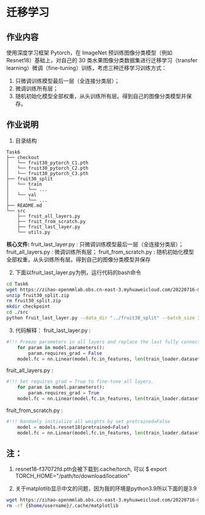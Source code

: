 # 迁移学习

## 作业内容
使用深度学习框架 Pytorch，在 ImageNet 预训练图像分类模型（例如 Resnet18）基础上，对自己的 30 类水果图像分类数据集进行迁移学习（transfer learning）微调（fine-tuning）训练，考虑三种迁移学习训练方式：
1. 只微调训练模型最后一层（全连接分类层）；
2. 微调训练所有层；
3. 随机初始化模型全部权重，从头训练所有层。得到自己的图像分类模型并保存。

## 作业说明
1. 目录结构
```
Task6
├── checkout
│   └── fruit30_pytorch_C1.pth
│   └── fruit30_pytorch_C2.pth
│   └── fruit30_pytorch_C3.pth
├── fruit30_split
│   └── train
│       └── ...
│   └── val
│       └── ...
├── README.md
└── src
    ├── fruit_all_layers.py
    ├── fruit_from_scratch.py
    ├── fruit_last_layer.py
    └── utils.py
```   
**核心文件:**
fruit_last_layer.py : 只微调训练模型最后一层（全连接分类层）；
fruit_all_layers.py : 微调训练所有层；
fruit_from_scratch.py : 随机初始化模型全部权重，从头训练所有层。得到自己的图像分类模型并保存

2. 下面以fruit_last_layer.py为例，运行代码的bash命令
```bash
cd Task6
wget https://zihao-openmmlab.obs.cn-east-3.myhuaweicloud.com/20220716-mmclassification/dataset/fruit30/fruit30_split.zip
unzip fruit30_split.zip
rm fruit30_split.zip
mkdir checkpoint
cd ./src
python fruit_last_layer.py --data_dir "../fruit30_split" --batch_size 128 --epochs 60 --output_dir "../checkpoint/fruit30_pytorch_C1.pth"
```
3. 代码解释：
fruit_last_layer.py : 
```python
#!!! Freeze parameters in all layers and replace the last fully connected layer
    for param in model.parameters():
        param.requires_grad = False
    model.fc = nn.Linear(model.fc.in_features, len(train_loader.dataset.classes))
```
fruit_all_layers.py :
```python
#!!! Set requires_grad = True to fine-tune all layers.
    for param in model.parameters():
        param.requires_grad = True
    model.fc = nn.Linear(model.fc.in_features, len(train_loader.dataset.classes))
```
fruit_from_scratch.py : 
```python
#!!! Randomly initialize all weights by set pretrained=False
    model = models.resnet18(pretrained=False) 
    model.fc = nn.Linear(model.fc.in_features, len(train_loader.dataset.classes))
```

## 注：
1. resnet18-f37072fd.pth会被下载到.cache/torch, 可以 $ export TORCH_HOME="/path/to/download/location"

2. 关于matplotlib显示中文的问题，因为我的环境是python3.9所以下面的是3.9
```bash
wget https://zihao-openmmlab.obs.cn-east-3.myhuaweicloud.com/20220716-mmclassification/dataset/SimHei.ttf -O {$home/username}/miniconda3/envs/ML/lib/python3.9/site-packages/matplotlib/mpl-data/fonts/ttf/SimHei.ttf --no-check-certificate
rm -rf {$home/username}/.cache/matplotlib
```